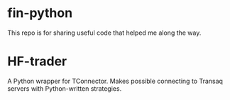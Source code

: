 # fin-python

This repo is for sharing useful code that helped me along the way. 

# HF-trader
A Python wrapper for TConnector. Makes possible connecting to Transaq servers with Python-written strategies. 
